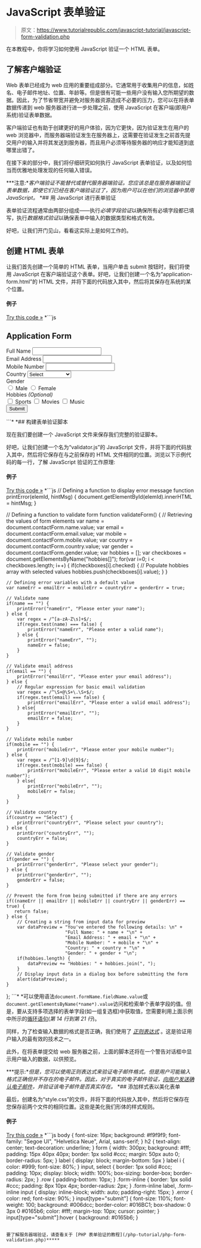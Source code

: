 # JavaScript 表单验证

> 原文：<https://www.tutorialrepublic.com/javascript-tutorial/javascript-form-validation.php>

在本教程中，你将学习如何使用 JavaScript 验证一个 HTML 表单。

## 了解客户端验证

Web 表单已经成为 web 应用的重要组成部分。它通常用于收集用户的信息，如姓名、电子邮件地址、位置、年龄等。但是很有可能一些用户没有输入您所期望的数据。因此，为了节省带宽并避免对服务器资源造成不必要的压力，您可以在将表单数据传递到 web 服务器进行进一步处理之前，使用 JavaScript 在客户端(即用户系统)验证表单数据。

客户端验证也有助于创建更好的用户体验，因为它更快，因为验证发生在用户的 web 浏览器中，而服务器端验证发生在服务器上，这需要在验证发生之前首先提交用户的输入并将其发送到服务器，而且用户必须等待服务器的响应才能知道到底哪里出错了。

在接下来的部分中，我们将仔细研究如何执行 JavaScript 表单验证，以及如何恰当而优雅地处理发现的任何输入错误。

 ***注意:**客户端验证不能替代或替代服务器端验证。您应该总是在服务器端验证表单数据，即使它们已经在客户端验证过了，因为用户可以在他们的浏览器中禁用 JavaScript。*  *## 用 JavaScript 进行表单验证

表单验证流程通常由两部分组成——执行*必填字段验证*以确保所有必填字段都已填写，执行*数据格式验证*以确保表单中输入的数据类型和格式有效。

好吧，让我们开门见山，看看这实际上是如何工作的。

## 创建 HTML 表单

让我们首先创建一个简单的 HTML 表单，当用户单击 submit 按钮时，我们将使用 JavaScript 在客户端验证这个表单。好吧，让我们创建一个名为“application-form.html”的 HTML 文件，并将下面的代码放入其中，然后将其保存在系统的某个位置。

#### 例子

[Try this code »](../codelab.php?topic=javascript&file=form-validation "Try this code using online Editor") *```js
<!DOCTYPE html>
<html lang="en">
<head>
    <meta charset="UTF-8">
    <title>Simple HTML Form</title>
    <link rel="stylesheet" href="style.css">
    <script src="validator.js"></script>
</head>
<body>
<form name="contactForm" onsubmit="return validateForm()" action="confirmation.php" method="post">
    <h2>Application Form</h2>
    <div class="row">
        <label>Full Name</label>
        <input type="text" name="name">
        <div class="error" id="nameErr"></div>
    </div>
    <div class="row">
        <label>Email Address</label>
        <input type="text" name="email">
        <div class="error" id="emailErr"></div>
    </div>
    <div class="row">
        <label>Mobile Number</label>
        <input type="text" name="mobile" maxlength="10">
        <div class="error" id="mobileErr"></div>
    </div>
    <div class="row">
        <label>Country</label>
        <select name="country">
            <option>Select</option>
            <option>Australia</option>
            <option>India</option>
            <option>United States</option>
            <option>United Kingdom</option>
        </select> 
        <div class="error" id="countryErr"></div>
    </div>
    <div class="row">
        <label>Gender</label>
        <div class="form-inline">
            <label><input type="radio" name="gender" value="male"> Male</label>
            <label><input type="radio" name="gender" value="female"> Female</label> 
        </div>
        <div class="error" id="genderErr"></div>
    </div>
    <div class="row">
        <label>Hobbies <i>(Optional)</i></label>
        <div class="form-inline">
            <label><input type="checkbox" name="hobbies[]" value="sports"> Sports</label>
            <label><input type="checkbox" name="hobbies[]" value="movies"> Movies</label>
            <label><input type="checkbox" name="hobbies[]" value="music"> Music</label>  
        </div>
    </div>        
    <div class="row">
        <input type="submit" value="Submit">
    </div>
</form>
</body>
</html>
```*  *## 构建表单验证脚本

现在我们要创建一个 JavaScript 文件来保存我们完整的验证脚本。

好吧，让我们创建一个名为“validator.js”的 JavaScript 文件，并将下面的代码放入其中，然后将它保存在与之前保存的 HTML 文件相同的位置。浏览以下示例代码的每一行，了解 JavaScript 验证的工作原理:

#### 例子

[Try this code »](../codelab.php?topic=javascript&file=form-validation "Try this code using online Editor") *```js
// Defining a function to display error message
function printError(elemId, hintMsg) {
    document.getElementById(elemId).innerHTML = hintMsg;
}

// Defining a function to validate form 
function validateForm() {
    // Retrieving the values of form elements 
    var name = document.contactForm.name.value;
    var email = document.contactForm.email.value;
    var mobile = document.contactForm.mobile.value;
    var country = document.contactForm.country.value;
    var gender = document.contactForm.gender.value;
    var hobbies = [];
    var checkboxes = document.getElementsByName("hobbies[]");
    for(var i=0; i < checkboxes.length; i++) {
        if(checkboxes[i].checked) {
            // Populate hobbies array with selected values
            hobbies.push(checkboxes[i].value);
        }
    }

	// Defining error variables with a default value
    var nameErr = emailErr = mobileErr = countryErr = genderErr = true;

    // Validate name
    if(name == "") {
        printError("nameErr", "Please enter your name");
    } else {
        var regex = /^[a-zA-Z\s]+$/;                
        if(regex.test(name) === false) {
            printError("nameErr", "Please enter a valid name");
        } else {
            printError("nameErr", "");
            nameErr = false;
        }
    }

    // Validate email address
    if(email == "") {
        printError("emailErr", "Please enter your email address");
    } else {
        // Regular expression for basic email validation
        var regex = /^\S+@\S+\.\S+$/;
        if(regex.test(email) === false) {
            printError("emailErr", "Please enter a valid email address");
        } else{
            printError("emailErr", "");
            emailErr = false;
        }
    }

    // Validate mobile number
    if(mobile == "") {
        printError("mobileErr", "Please enter your mobile number");
    } else {
        var regex = /^[1-9]\d{9}$/;
        if(regex.test(mobile) === false) {
            printError("mobileErr", "Please enter a valid 10 digit mobile number");
        } else{
            printError("mobileErr", "");
            mobileErr = false;
        }
    }

    // Validate country
    if(country == "Select") {
        printError("countryErr", "Please select your country");
    } else {
        printError("countryErr", "");
        countryErr = false;
    }

    // Validate gender
    if(gender == "") {
        printError("genderErr", "Please select your gender");
    } else {
        printError("genderErr", "");
        genderErr = false;
    }

    // Prevent the form from being submitted if there are any errors
    if((nameErr || emailErr || mobileErr || countryErr || genderErr) == true) {
       return false;
    } else {
        // Creating a string from input data for preview
        var dataPreview = "You've entered the following details: \n" +
                          "Full Name: " + name + "\n" +
                          "Email Address: " + email + "\n" +
                          "Mobile Number: " + mobile + "\n" +
                          "Country: " + country + "\n" +
                          "Gender: " + gender + "\n";
        if(hobbies.length) {
            dataPreview += "Hobbies: " + hobbies.join(", ");
        }
        // Display input data in a dialog box before submitting the form
        alert(dataPreview);
    }
};
```*  *可以使用语法`document.formName.fieldName.value`或`document.getElementsByName(*name*).value`访问和检索单个表单字段的值。但是，要从支持多项选择的表单字段(如一组复选框)中获取值，您需要利用上面示例中所示的[循环语句](javascript-loops.php)(*第 14 行到第 21 行*)。

同样，为了检查输入数据的格式是否正确，我们使用了 [*正则表达式*](javascript-regular-expressions.php) 。这是验证用户输入的最有效的技术之一。

此外，在将表单提交给 web 服务器之前，上面的脚本还将在一个警告对话框中显示用户输入的数据，以供预览。

 ***提示:**但是，您可以使用正则表达式来验证电子邮件格式。但是用户可能输入格式正确但并不存在的电子邮件。因此，对于真实的电子邮件验证，[向用户发送确认电子邮件](/php-tutorial/php-send-email.php)，并验证该电子邮件是否真实存在。*  *## 添加样式表以美化表单

最后，创建名为“style.css”的文件，并将下面的代码放入其中，然后将它保存在您保存前两个文件的相同位置。这些是美化我们形体的样式规则。

#### 例子

[Try this code »](javascript:void(0); "Disabled") *```js
body {
    font-size: 16px;
    background: #f9f9f9;
    font-family: "Segoe UI", "Helvetica Neue", Arial, sans-serif;
}
h2 {
    text-align: center;
    text-decoration: underline;
}
form {
    width: 300px;
    background: #fff;
    padding: 15px 40px 40px;
    border: 1px solid #ccc;
    margin: 50px auto 0;
    border-radius: 5px;
}
label {
    display: block;
    margin-bottom: 5px
}
label i {
    color: #999;
    font-size: 80%;
}
input, select {
    border: 1px solid #ccc;
    padding: 10px;
    display: block;
    width: 100%;
    box-sizing: border-box;
    border-radius: 2px;
}
.row {
    padding-bottom: 10px;
}
.form-inline {
    border: 1px solid #ccc;
    padding: 8px 10px 4px;
    border-radius: 2px;
}
.form-inline label, .form-inline input {
    display: inline-block;
    width: auto;
    padding-right: 15px;
}
.error {
    color: red;
    font-size: 90%;
}
input[type="submit"] {
    font-size: 110%;
    font-weight: 100;
    background: #006dcc;
    border-color: #016BC1;
    box-shadow: 0 3px 0 #0165b6;
    color: #fff;
    margin-top: 10px;
    cursor: pointer;
}
input[type="submit"]:hover {
    background: #0165b6;
}
```*  *好了，现在在 web 浏览器中打开“application-form.html”文件，尝试填充一些数据，看看当在表单字段中输入无效数据时脚本如何响应。

要了解服务器端验证，请查看关于 [PHP 表单验证的教程](/php-tutorial/php-form-validation.php)*****